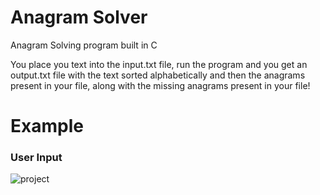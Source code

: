 # Anagram Solver

Anagram Solving program built in C

You place you text into the input.txt file, run the program and you get an output.txt file with the text sorted alphabetically and then the anagrams present in your file, along with the missing anagrams present in your file!

# Example
### User Input
![project](https://user-images.githubusercontent.com/55995394/77583329-d09a8400-6ed8-11ea-877a-78ddd2d35444.PNG)

